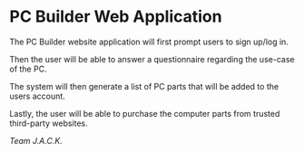 # PC Builder Web Application

The PC Builder website application will first prompt users to sign up/log in.

Then the user will be able to answer a questionnaire regarding the use-case of the PC.

The system will then generate a list of PC parts that will be added to the users account.

Lastly, the user will be able to purchase the computer parts from trusted third-party websites.


_Team J.A.C.K._
